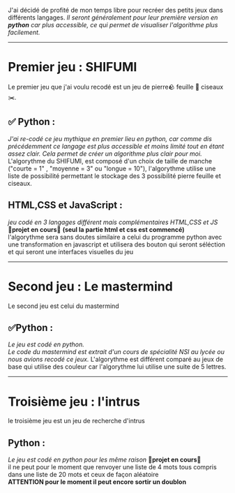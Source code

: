 J'ai décidé de profité de mon temps libre pour recréer des petits jeux dans différents langages.
*Il seront généralement pour leur première version en* ***python***  *car plus accessible, ce qui permet de visualiser l'algorithme plus facilement.*

---
# Premier jeu : SHIFUMI

Le premier jeu que j'ai voulu recodé est un jeu de pierre🪨 feuille 📄 ciseaux ✂️.

## ✅ Python :
  *J'ai re-codé ce jeu mythique en premier lieu en python, car comme dis précédemment ce langage est plus accessible et moins limité tout en étant assez clair. Cela permet de créer un algorithme plus clair pour moi.*<br>
  L'algorythme du SHIFUMI, est composé d'un choix de taille de manche ("courte = 1" , "moyenne = 3" ou "longue = 10"), l'algorythme utilise une liste de possibilité permettant le stockage des 3 possibilité pierre feuille et ciseaux.

## HTML,CSS et JavaScript :
  *jeu codé en 3 langages différent mais complémentaires HTML,CSS et JS*<br>
  **🚧projet en cours🚧** 
  **(seul la partie html et css est commencé)**<br>
  l'algorythme sera sans doutes similaire a celui du programme python avec une transformation en javascript et utilisera des bouton qui seront séléction et qui seront une interfaces visuelles du jeu<br>

---
# Second jeu : Le mastermind
  Le second jeu est celui du mastermind

## ✅Python :
  *Le jeu est codé en python.<br>
  Le code du mastermind est extrait d'un cours de spécialité NSI au lycée ou nous avions recodé ce jeux.* 
  L'algorythme est différent comparé au jeux de base qui utilise des couleur car l'algorythme lui utilise une suite de 5 lettres.

---
# Troisième jeu : l'intrus
le troisième jeu est un jeu de recherche d'intrus

## Python :
 *Le jeu est codé en python pour les même raison* 
 **🚧projet en cours🚧**<br>
 il ne peut pour le moment que renvoyer une liste de 4 mots tous compris dans une liste de 20 mots et ceux de façon aléatoire <br>
 **ATTENTION pour le moment il peut encore sortir un doublon**
